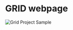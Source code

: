 # GRID webpage

![Grid Project Sample](https://github.com/user-attachments/assets/f5045531-efc3-438a-b50e-838d311b78ab)
